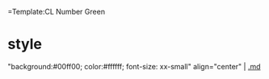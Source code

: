 =Template:CL Number Green

style
=====

"background:\#00ff00; color:\#ffffff; font-size: xx-small" align="center" | [ .md](stuff "wikilink")
